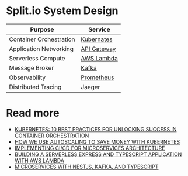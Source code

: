 # Split.io System Design

| Purpose                 | Service                                                                                                                |
|-------------------------|------------------------------------------------------------------------------------------------------------------------|
| Container Orchestration | [Kubernates](../HLD-System-Designs/9_Container&Orchestration/Readme.md)                                   |
| Application Networking  | [API Gateway](https://github.com/Anshul619/AWS-Services/tree/main/16_NetworkingAndContentDelivery/2_ApplicationNetworking/AmazonAPIGateway/Readme.md) |
| Serverless Compute      | [AWS Lambda](https://github.com/Anshul619/AWS-Services/tree/main/2_Compute/AWSLambda/Readme.md)                                              |
| Message Broker          | [Kafka](../HLD-System-Designs/4_MessageBrokersEDA/Kafka/Readme.md)                                                  |
| Observability           | [Prometheus](../HLD-System-Designs/12_Observability/Prometheus.md)                                                                                                             |
| Distributed Tracing     | Jaeger                                                                                                                 |

# Read more
- [KUBERNETES: 10 BEST PRACTICES FOR UNLOCKING SUCCESS IN CONTAINER ORCHESTRATION](https://www.split.io/blog/kubernetes-10-best-practices-for-unlocking-success-in-container-orchestration/)
- [HOW WE USE AUTOSCALING TO SAVE MONEY WITH KUBERNETES](https://www.split.io/blog/how-to-use-autoscaling-to-save-money-with-kubernetes/)
- [IMPLEMENTING CI/CD FOR MICROSERVICES ARCHITECTURE](https://www.split.io/blog/implementing-ci-cd-for-microservices-architecture/)
- [BUILDING A SERVERLESS EXPRESS AND TYPESCRIPT APPLICATION WITH AWS LAMBDA](https://www.split.io/blog/building-a-serverless-express-and-typescript-application-with-aws-lambda/)
- [MICROSERVICES WITH NESTJS, KAFKA, AND TYPESCRIPT](https://www.split.io/blog/microservices-with-nestjs-kafka-and-typescript/)